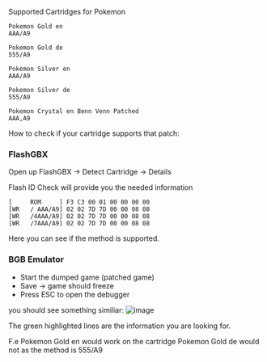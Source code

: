 Supported Cartridges for Pokemon
```
Pokemon Gold en
AAA/A9

Pokemon Gold de
555/A9

Pokemon Silver en
AAA/A9

Pokemon Silver de
555/A9

Pokemon Crystal en Benn Venn Patched
AAA,A9
```
How to check if your cartridge supports that patch:

### FlashGBX
Open up FlashGBX -> Detect Cartridge -> Details

Flash ID Check will provide you the needed information
```
[     ROM     ] F3 C3 00 01 00 00 00 00 
[WR   / AAA/A9] 02 02 7D 7D 00 00 08 08 
[WR   /4AAA/A9] 02 02 7D 7D 00 00 08 08 
[WR   /7AAA/A9] 02 02 7D 7D 00 00 08 08
```
Here you can see if the method is supported.

### BGB Emulator
- Start the dumped game (patched game) 
- Save -> game should freeze
- Press ESC to open the debugger

you should see something similiar:
![image](https://user-images.githubusercontent.com/2846629/160379891-e8101086-4796-4472-bad1-337c6b0dd8f3.png)



The green highlighted lines are the information you are looking for.

F.e 
Pokemon Gold en would work on the cartridge
Pokemon Gold de would not as the method is 555/A9
